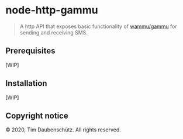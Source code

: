 # node-http-gammu

> A http API that exposes basic functionality of
> [wammu/gammu](https://wammu.eu/) for sending and
receiving SMS.

## Prerequisites 

[WIP]

## Installation

[WIP]

## Copyright notice

© 2020, Tim Daubenschütz. All rights reserved.
